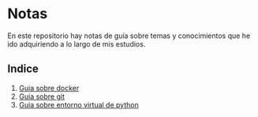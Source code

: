 # Notas

En este repositorio hay notas de guía sobre temas y conocimientos que he ido adquiriendo a lo largo de mis estudios.

## Indice

1. [Guia sobre docker](https://github.com/EVAnci/Notas/blob/main/docker.md)
2. [Guia sobre git](https://github.com/EVAnci/Notas/blob/main/git.md)
3. [Guia sobre entorno virtual de python](https://github.com/EVAnci/Notas/blob/main/python_venv.md)